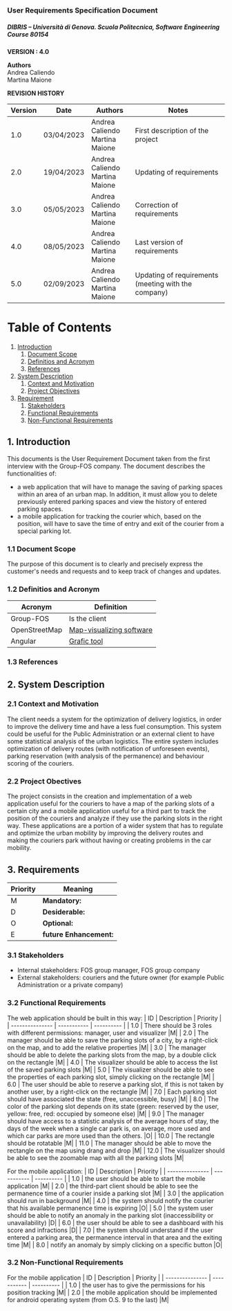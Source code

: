 
### User Requirements Specification Document
##### DIBRIS – Università di Genova. Scuola Politecnica, Software Engineering Course 80154


**VERSION : 4.0**

**Authors**  
Andrea Caliendo  
Martina Maione

**REVISION HISTORY**

| Version    | Date        | Authors      | Notes        |
| ----------- | ----------- | ----------- | ----------- |
| 1.0 | 03/04/2023 |Andrea Caliendo <br> Martina Maione | First description of the project |
| 2.0 | 19/04/2023 |Andrea Caliendo <br> Martina Maione | Updating of requirements |
| 3.0 | 05/05/2023 |Andrea Caliendo <br>Martina Maione | Correction of requirements |
| 4.0 | 08/05/2023 |Andrea Caliendo <br> Martina Maione | Last version of requirements |
| 5.0 | 02/09/2023 |Andrea Caliendo <br> Martina Maione | Updating of requirements (meeting with the company) |


# Table of Contents

1. [Introduction](#p1)
	1. [Document Scope](#sp1.1)
	2. [Definitios and Acronym](#sp1.2) 
	3. [References](#sp1.3)
2. [System Description](#p2)
	1. [Context and Motivation](#sp2.1)
	2. [Project Objectives](#sp2.2)
3. [Requirement](#p3)
 	1. [Stakeholders](#sp3.1)
 	2. [Functional Requirements](#sp3.2)
 	3. [Non-Functional Requirements](#sp3.3)
  
  

<a name="p1"></a>

## 1. Introduction
<a name="sp1.1"></a>
This documents is the User Requirement Document taken from the first interview with the Group-FOS company. The document describes the functionalities of:
- a web application that will have to manage the saving of parking spaces within an area of an urban map. In addition, it must allow you to delete previously entered parking spaces and view the history of entered parking spaces.
- a mobile application for tracking the courier which, based on the position, will have to save the time of entry and exit of the courier from a special parking lot.

### 1.1 Document Scope
The purpose of this document is to clearly and precisely express the customer's needs and requests and to keep track of changes and updates.

<a name="sp1.2"></a>

### 1.2 Definitios and Acronym


| Acronym				| Definition | 
| ------------------------------------- | ----------- | 
| Group-FOS                                  | Is the client |
| OpenStreetMap                          | [Map-visualizing software](https://www.openstreetmap.org/#map=6/42.088/12.564)|
|Angular                              | [Grafic tool](https://angular.io)|


<a name="sp1.3"></a>

### 1.3 References 

<a name="p2"></a>

## 2. System Description
<a name="sp2.15"></a>

### 2.1 Context and Motivation

<a name="sp2.2"></a>

The client needs a system for the optimization of delivery logistics, in order to improve the delivery time and have a less fuel consumption. This system could be useful for the Public Administration or an external client to have some statistical analysis of the urban logistics. 
The entire system includes optimization of delivery routes (with notification of unforeseen events), parking reservation (with analysis of the permanence) and behaviour scoring of the couriers. 

### 2.2 Project Obectives 

<a name="p3"></a>

The project consists in the creation and implementation of a web application useful for the couriers to have a map of the parking slots of a certain city and a mobile application useful for a third part to track the position of the couriers and analyze if they use the parking slots in the right way. These applications are a portion of a wider system that has to regulate and optimize the urban mobility by improving the delivery routes and making the couriers park without having or creating problems in the car mobility.
## 3. Requirements

| Priority | Meaning | 
| --------------- | ----------- | 
| M | **Mandatory:**   |
| D | **Desiderable:** |
| O | **Optional:**    |
| E | **future Enhancement:** |

<a name="sp3.1"></a>
### 3.1 Stakeholders

<a name="sp3.2"></a>

- Internal stakeholders: FOS group manager, FOS group company
- External stakeholders: couriers and the future owner (for example Public Administration or a private company)

### 3.2 Functional Requirements 
The web application should be built in this way:
| ID | Description | Priority |
| --------------- | ----------- | ---------- | 
| 1.0 |  There should be 3 roles with different permissions: manager, user and visualizer |M|
| 2.0 |  The manager should be able to save the parking slots of a city, by a right-click on the map, and to add the relative properties |M|
| 3.0 |  The manager should be able to delete the parking slots from the map, by a double click on the rectangle |M|
| 4.0 |  The visualizer should be able to access the list of the saved parking slots |M|
| 5.0 |  The visualizer should be able to see the properties of each parking slot, simply clicking on the rectangle |M|
| 6.0 |  The user should be able to reserve a parking slot, if this is not taken by another user, by a right-click on the rectangle |M|
| 7.0 |  Each parking slot should have associated the state (free, unaccessible, busy) |M|
| 8.0 |  The color of the parking slot depends on its state (green: reserved by the user, yellow: free, red: occupied by someone else) |M|
| 9.0 |  The manager should have access to a statistic analysis of the average hours of stay, the days of the week when a single car park is, on average, more used and which car parks are more used than the others. |O|
| 10.0 |  The rectangle should be rotatable |M|
| 11.0 |  The manager should be able to move the rectangle on the map using drang and drop |M|
| 12.0 | The visualizer should be able to see the zoomable map with all the parking slots |M|

For the mobile application:
| ID | Description | Priority |
| --------------- | ----------- | ---------- | 
| 1.0 |  the user should be able to start the mobile application |M|
| 2.0 |  the third-part client should be able to see the permanence time of a courier inside a parking slot |M|
| 3.0 |  the application should run in background |M|
| 4.0 |  the system should notify the courier that his available permanence time is expiring |O|
| 5.0 |  the system user should be able to notify an anomaly in the parking slot (inaccessibility or unavailability) |D|
| 6.0 |  the user should be able to see a dashboard with his score and infractions |D|
| 7.0 |  the system should understand if the user entered a parking area, the permanence interval in that area and the exiting time  |M|
| 8.0 | notify an anomaly by simply clicking on a specific button  |O|
<a name="sp3.3"></a>

### 3.2 Non-Functional Requirements 

For the mobile application
| ID | Description | Priority |
| --------------- | ----------- | ---------- | 
| 1.0 | the user has to give the permissions for his position tracking |M|
| 2.0 | the mobile application should be implemented for android operating system (from O.S. 9 to the last) |M|


